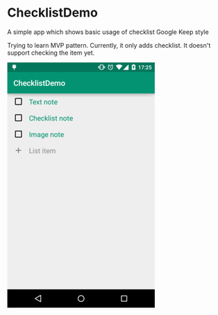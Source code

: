 # ChecklistDemo
A simple app which shows basic usage of checklist Google Keep style

Trying to learn MVP pattern. Currently, it only adds checklist. It doesn't support checking the item yet.

![screenshot](https://github.com/jayrambhia/ChecklistDemo/blob/master/images/screenshot_1.jpg)
